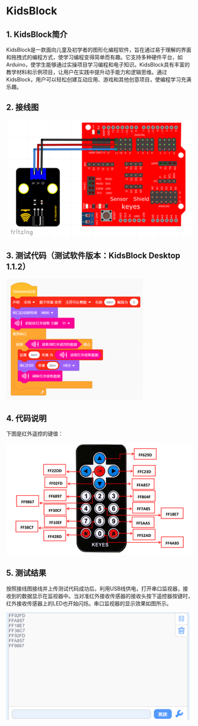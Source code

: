 # KidsBlock


## 1. KidsBlock简介  

KidsBlock是一款面向儿童及初学者的图形化编程软件，旨在通过易于理解的界面和拖拽式的编程方式，使学习编程变得简单而有趣。它支持多种硬件平台，如Arduino，使学生能够通过实操项目学习编程和电子知识。KidsBlock具有丰富的教学材料和示例项目，让用户在实践中提升动手能力和逻辑思维。通过KidsBlock，用户可以轻松创建互动应用、游戏和其他创意项目，使编程学习充满乐趣。  

## 2. 接线图  

![](./media/8f3e65e2b3b7fe06e35c95738ea14853.png)

## 3. 测试代码（测试软件版本：KidsBlock Desktop 1.1.2）  

  ![](./media/image-20250816142643499.png)

## 4. 代码说明  

下图是红外遥控的键值：  

![](media/a958f197b17d1b147340419615e0e40c.png)  

## 5. 测试结果  

按照接线图接线并上传测试代码成功后，利用USB线供电，打开串口监视器，接收到的数据显示在监视器中。当对准红外接收传感器的接收头按下遥控器按键时，红外接收传感器上的LED也开始闪烁。串口监视器的显示效果如图所示。  

![](./media/image-20250816142701873.png)





